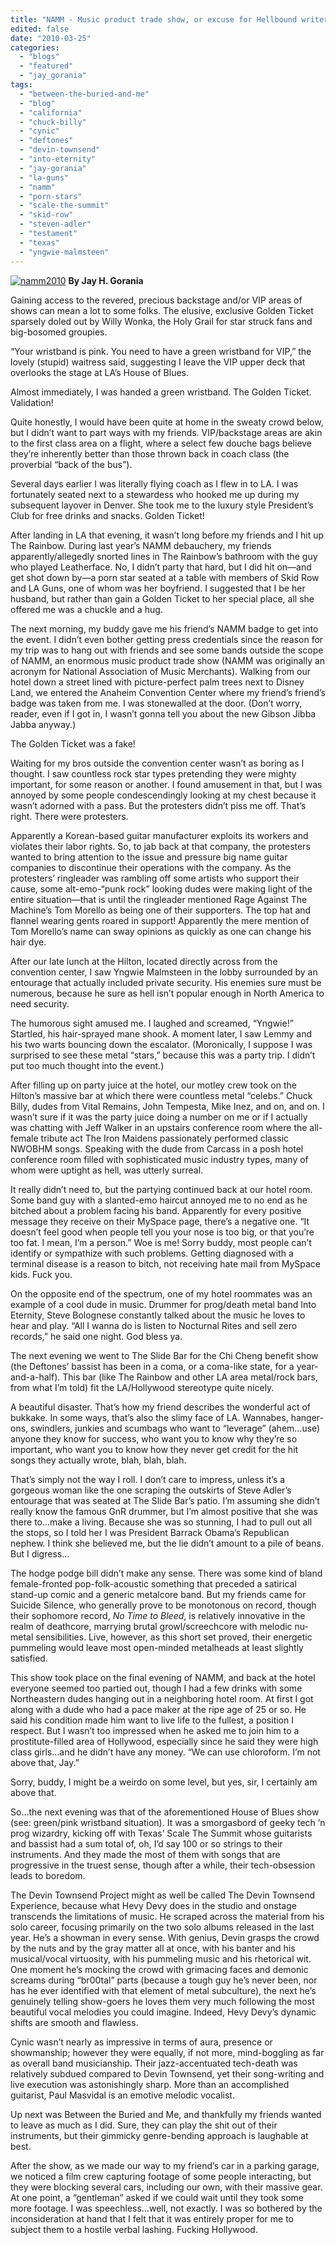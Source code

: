 ```yaml
---
title: "NAMM - Music product trade show, or excuse for Hellbound writer to party?"
edited: false
date: "2010-03-25"
categories:
  - "blogs"
  - "featured"
  - "jay_gorania"
tags:
  - "between-the-buried-and-me"
  - "blog"
  - "california"
  - "chuck-billy"
  - "cynic"
  - "deftones"
  - "devin-townsend"
  - "into-eternity"
  - "jay-gorania"
  - "la-guns"
  - "namm"
  - "porn-stars"
  - "scale-the-summit"
  - "skid-row"
  - "steven-adler"
  - "testament"
  - "texas"
  - "yngwie-malmsteen"
---
```


[![namm2010](http://www.hellbound.ca/wp-content/uploads/2010/03/namm2010-300x200.jpg "namm2010")](http://www.hellbound.ca/wp-content/uploads/2010/03/namm2010.jpg) **By Jay H. Gorania**

Gaining access to the revered, precious backstage and/or VIP areas of shows can mean a lot to some folks. The elusive, exclusive Golden Ticket sparsely doled out by Willy Wonka, the Holy Grail for star struck fans and big-bosomed groupies.

“Your wristband is pink. You need to have a green wristband for VIP,” the lovely (stupid) waitress said, suggesting I leave the VIP upper deck that overlooks the stage at LA’s House of Blues.

Almost immediately, I was handed a green wristband. The Golden Ticket. Validation!

Quite honestly, I would have been quite at home in the sweaty crowd below, but I didn’t want to part ways with my friends. VIP/backstage areas are akin to the first class area on a flight, where a select few douche bags believe they’re inherently better than those thrown back in coach class (the proverbial “back of the bus”).

Several days earlier I was literally flying coach as I flew in to LA. I was fortunately seated next to a stewardess who hooked me up during my subsequent layover in Denver. She took me to the luxury style President’s Club for free drinks and snacks. Golden Ticket!

After landing in LA that evening, it wasn’t long before my friends and I hit up The Rainbow. During last year’s NAMM debauchery, my friends apparently/allegedly snorted lines in The Rainbow’s bathroom with the guy who played Leatherface. No, I didn’t party that hard, but I did hit on—and get shot down by—a porn star seated at a table with members of Skid Row and LA Guns, one of whom was her boyfriend. I suggested that I be her husband, but rather than gain a Golden Ticket to her special place, all she offered me was a chuckle and a hug.

The next morning, my buddy gave me his friend’s NAMM badge to get into the event. I didn’t even bother getting press credentials since the reason for my trip was to hang out with friends and see some bands outside the scope of NAMM, an enormous music product trade show (NAMM was originally an acronym for National Association of Music Merchants). Walking from our hotel down a street lined with picture-perfect palm trees next to Disney Land, we entered the Anaheim Convention Center where my friend’s friend’s badge was taken from me. I was stonewalled at the door. (Don’t worry, reader, even if I got in, I wasn’t gonna tell you about the new Gibson Jibba Jabba anyway.)

The Golden Ticket was a fake!

Waiting for my bros outside the convention center wasn’t as boring as I thought. I saw countless rock star types pretending they were mighty important, for some reason or another. I found amusement in that, but I was annoyed by some people condescendingly looking at my chest because it wasn’t adorned with a pass. But the protesters didn’t piss me off. That’s right. There were protesters.

Apparently a Korean-based guitar manufacturer exploits its workers and violates their labor rights. So, to jab back at that company, the protesters wanted to bring attention to the issue and pressure big name guitar companies to discontinue their operations with the company. As the protesters’ ringleader was rambling off some artists who support their cause, some alt-emo-“punk rock” looking dudes were making light of the entire situation—that is until the ringleader mentioned Rage Against The Machine’s Tom Morello as being one of their supporters. The top hat and flannel wearing gents roared in support! Apparently the mere mention of Tom Morello’s name can sway opinions as quickly as one can change his hair dye.

After our late lunch at the Hilton, located directly across from the convention center, I saw Yngwie Malmsteen in the lobby surrounded by an entourage that actually included private security. His enemies sure must be numerous, because he sure as hell isn’t popular enough in North America to need security.

The humorous sight amused me. I laughed and screamed, “Yngwie!” Startled, his hair-sprayed mane shook. A moment later, I saw Lemmy and his two warts bouncing down the escalator. (Moronically, I suppose I was surprised to see these metal “stars,” because this was a party trip. I didn’t put too much thought into the event.)

After filling up on party juice at the hotel, our motley crew took on the Hilton’s massive bar at which there were countless metal “celebs.” Chuck Billy, dudes from Vital Remains, John Tempesta, Mike Inez, and on, and on. I wasn’t sure if it was the party juice doing a number on me or if I actually was chatting with Jeff Walker in an upstairs conference room where the all-female tribute act The Iron Maidens passionately performed classic NWOBHM songs. Speaking with the dude from Carcass in a posh hotel conference room filled with sophisticated music industry types, many of whom were uptight as hell, was utterly surreal.

It really didn’t need to, but the partying continued back at our hotel room. Some band guy with a slanted-emo haircut annoyed me to no end as he bitched about a problem facing his band. Apparently for every positive message they receive on their MySpace page, there’s a negative one. “It doesn’t feel good when people tell you your nose is too big, or that you’re too fat. I mean, I’m a person.” Woe is me! Sorry buddy, most people can’t identify or sympathize with such problems. Getting diagnosed with a terminal disease is a reason to bitch, not receiving hate mail from MySpace kids. Fuck you.

On the opposite end of the spectrum, one of my hotel roommates was an example of a cool dude in music. Drummer for prog/death metal band Into Eternity, Steve Bolognese constantly talked about the music he loves to hear and play. “All I wanna do is listen to Nocturnal Rites and sell zero records,” he said one night. God bless ya.

The next evening we went to The Slide Bar for the Chi Cheng benefit show (the Deftones’ bassist has been in a coma, or a coma-like state, for a year-and-a-half). This bar (like The Rainbow and other LA area metal/rock bars, from what I’m told) fit the LA/Hollywood stereotype quite nicely.

A beautiful disaster. That’s how my friend describes the wonderful act of bukkake. In some ways, that’s also the slimy face of LA. Wannabes, hanger-ons, swindlers, junkies and scumbags who want to “leverage” (ahem…use) anyone they know for success, who want you to know why they’re so important, who want you to know how they never get credit for the hit songs they actually wrote, blah, blah, blah.

That’s simply not the way I roll. I don’t care to impress, unless it’s a gorgeous woman like the one scraping the outskirts of Steve Adler’s entourage that was seated at The Slide Bar’s patio. I’m assuming she didn’t really know the famous GnR drummer, but I’m almost positive that she was there to…make a living. Because she was so stunning, I had to pull out all the stops, so I told her I was President Barrack Obama’s Republican nephew. I think she believed me, but the lie didn’t amount to a pile of beans. But I digress…

The hodge podge bill didn’t make any sense. There was some kind of bland female-fronted pop-folk-acoustic something that preceded a satirical stand-up comic and a generic metalcore band. But my friends came for Suicide Silence, who generally prove to be monotonous on record, though their sophomore record, _No Time to Bleed_, is relatively innovative in the realm of deathcore, marrying brutal growl/screechcore with melodic nu-metal sensibilities. Live, however, as this short set proved, their energetic pummeling would leave most open-minded metalheads at least slightly satisfied.

This show took place on the final evening of NAMM, and back at the hotel everyone seemed too partied out, though I had a few drinks with some Northeastern dudes hanging out in a neighboring hotel room. At first I got along with a dude who had a pace maker at the ripe age of 25 or so. He said his condition made him want to live life to the fullest, a position I respect. But I wasn’t too impressed when he asked me to join him to a prostitute-filled area of Hollywood, especially since he said they were high class girls…and he didn’t have any money. “We can use chloroform. I’m not above that, Jay.”

Sorry, buddy, I might be a weirdo on some level, but yes, sir, I certainly am above that.

So…the next evening was that of the aforementioned House of Blues show (see: green/pink wristband situation). It was a smorgasbord of geeky tech ’n prog wizardry, kicking off with Texas’ Scale The Summit whose guitarists and bassist had a sum total of, oh, I’d say 100 or so strings to their instruments. And they made the most of them with songs that are progressive in the truest sense, though after a while, their tech-obsession leads to boredom.

The Devin Townsend Project might as well be called The Devin Townsend Experience, because what Hevy Devy does in the studio and onstage transcends the limitations of music. He scraped across the material from his solo career, focusing primarily on the two solo albums released in the last year. He’s a showman in every sense. With genius, Devin grasps the crowd by the nuts and by the gray matter all at once, with his banter and his musical/vocal virtuosity, with his pummeling music and his rhetorical wit. One moment he’s mocking the crowd with grimacing faces and demonic screams during “br00tal” parts (because a tough guy he’s never been, nor has he ever identified with that element of metal subculture), the next he’s genuinely telling show-goers he loves them very much following the most beautiful vocal melodies you could imagine. Indeed, Hevy Devy’s dynamic shifts are smooth and flawless.

Cynic wasn’t nearly as impressive in terms of aura, presence or showmanship; however they were equally, if not more, mind-boggling as far as overall band musicianship. Their jazz-accentuated tech-death was relatively subdued compared to Devin Townsend, yet their song-writing and live execution was astonishingly sharp. More than an accomplished guitarist, Paul Masvidal is an emotive melodic vocalist.

Up next was Between the Buried and Me, and thankfully my friends wanted to leave as much as I did. Sure, they can play the shit out of their instruments, but their gimmicky genre-bending approach is laughable at best.

After the show, as we made our way to my friend’s car in a parking garage, we noticed a film crew capturing footage of some people interacting, but they were blocking several cars, including our own, with their massive gear. At one point, a “gentleman” asked if we could wait until they took some more footage. I was speechless…well, not exactly. I was so bothered by the inconsideration at hand that I felt that it was entirely proper for me to subject them to a hostile verbal lashing. Fucking Hollywood.
